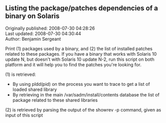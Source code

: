 ## Listing the package/patches dependencies of a binary on Solaris  
Originally published: 2008-07-30 04:28:26  
Last updated: 2008-07-30 04:30:44  
Author: Benjamin Sergeant  
  
Print (1) packages used by a binary, and (2) the list of installed patches
related to these packages. If you have a binary that works with Solaris 10 update N, but doesn't with Solaris 10 update N-2, run this script on both platform and it will help you to find the patches you're looking for.
 
(1) is retrieved:

 * By using pldd(pid) on the process you want to trace to get a list of loaded
   shared library 
 * By retrieving in the main /var/sadm/install/contents database
   the list of package related to these shared libraries

(2) is retrieved by parsing the output of the showrev -p command, given as
input of this script
